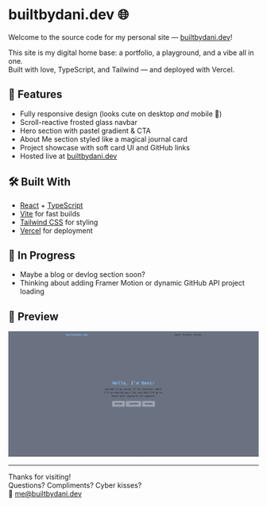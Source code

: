 # builtbydani.dev 🌐

Welcome to the source code for my personal site — [builtbydani.dev](https://builtbydani.dev)!

This site is my digital home base: a portfolio, a playground, and a vibe all in one.  
Built with love, TypeScript, and Tailwind — and deployed with Vercel.

## 🌈 Features

- Fully responsive design (looks cute on desktop *and* mobile 💖)
- Scroll-reactive frosted glass navbar
- Hero section with pastel gradient & CTA
- About Me section styled like a magical journal card
- Project showcase with soft card UI and GitHub links
- Hosted live at [builtbydani.dev](https://builtbydani.dev)

## 🛠️ Built With

- [React](https://reactjs.org/) + [TypeScript](https://www.typescriptlang.org/)
- [Vite](https://vitejs.dev/) for fast builds
- [Tailwind CSS](https://tailwindcss.com/) for styling
- [Vercel](https://vercel.com/) for deployment

## 🚧 In Progress

- Maybe a blog or devlog section soon?
- Thinking about adding Framer Motion or dynamic GitHub API project loading

## 📸 Preview

![builtbydani.dev screenshot](./screenshot.png) <!-- Optional: drop a screenshot in your repo if you want! -->

---

Thanks for visiting!  
Questions? Compliments? Cyber kisses?  
🖤 [me@builtbydani.dev](mailto:me@builtbydani.dev)
